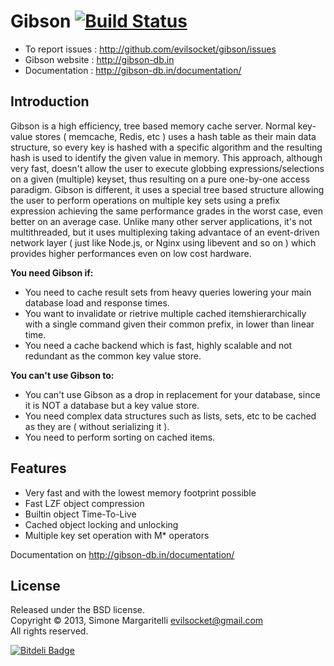 Gibson [![Build Status](https://secure.travis-ci.org/evilsocket/gibson.png)](http://travis-ci.org/evilsocket/gibson)
===

* To report issues : <http://github.com/evilsocket/gibson/issues>
* Gibson website   : <http://gibson-db.in> 
* Documentation    : <http://gibson-db.in/documentation/> 

## Introduction

Gibson is a high efficiency, tree based memory cache server.
Normal key-value stores ( memcache, Redis, etc ) uses a hash table as their main data structure, so every key is hashed with a specific algorithm and the resulting hash is used to identify the given value in memory. This approach, although very fast, doesn't allow the user to execute globbing expressions/selections on a given (multiple) keyset, thus resulting on a pure one-by-one access paradigm.
Gibson is different, it uses a special tree based structure allowing the user to perform operations on multiple key sets using a prefix expression achieving the same performance grades in the worst case, even better on an average case.
Unlike many other server applications, it's not multithreaded, but it uses multiplexing taking advantace of an event-driven network layer ( just like Node.js, or Nginx using libevent and so on ) which provides higher performances even on low cost hardware.

**You need Gibson if:**

* You need to cache result sets from heavy queries lowering your main database load and response times.
* You want to invalidate or rietrive multiple cached itemshierarchically with a single command given their common prefix, in lower than linear time.
* You need a cache backend which is fast, highly scalable and not redundant as the common key value store.

**You can't use Gibson to:**

* You can't use Gibson as a drop in replacement for your database, since it is NOT a database but a key value store.
* You need complex data structures such as lists, sets, etc to be cached as they are ( without serializing it ).
* You need to perform sorting on cached items.

## Features

* Very fast and with the lowest memory footprint possible
* Fast LZF object compression
* Builtin object Time-To-Live
* Cached object locking and unlocking
* Multiple key set operation with M* operators 

Documentation on <http://gibson-db.in/documentation/>

## License

Released under the BSD license.  
Copyright &copy; 2013, Simone Margaritelli <evilsocket@gmail.com>  
All rights reserved.

[![Bitdeli Badge](https://d2weczhvl823v0.cloudfront.net/evilsocket/gibson/trend.png)](https://bitdeli.com/free "Bitdeli Badge")
